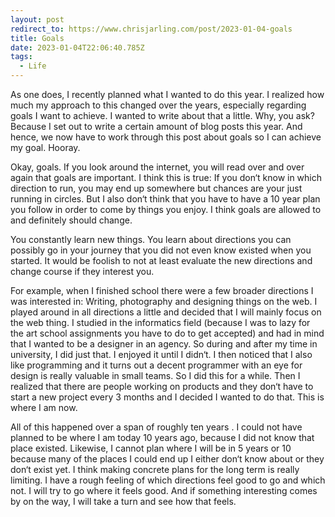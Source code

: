 ```yaml
---
layout: post
redirect_to: https://www.chrisjarling.com/post/2023-01-04-goals
title: Goals
date: 2023-01-04T22:06:40.785Z
tags:
  - Life
---
```

As one does, I recently planned what I wanted to do this year. I realized how much my approach to this changed over the years, especially regarding goals I want to achieve. I wanted to write about that a little. Why, you ask? Because I set out to write a certain amount of blog posts this year. And hence, we now have to work through this post about goals so I can achieve my goal. Hooray.

Okay, goals. If you look around the internet, you will read over and over again that goals are important. I think this is true: If you don‘t know in which direction to run, you may end up somewhere but chances are your just running in circles. But I also don‘t think that you have to have a 10 year plan you follow in order to come by things you enjoy. I think goals are allowed to and definitely should change.

You constantly learn new things. You learn about directions you can possibly go in your journey that you did not even know existed when you started. It would be foolish to not at least evaluate the new directions and change course if they interest you.

For example, when I finished school there were a few broader directions I was interested in: Writing, photography and designing things on the web. I played around in all directions a little and decided that I will mainly focus on the web thing. I studied in the informatics field (because I was to lazy for the art school assignments you have to do to get accepted) and had in mind that I wanted to be a designer in an agency. So during and after my time in university, I did just that. I enjoyed it until I didn‘t. I then noticed that I also like programming and it turns out a decent programmer with an eye for design is really valuable in small teams. So I did this for a while. Then I realized that there are people working on products and they don‘t have to start a new project every 3 months and I decided I wanted to do that. This is where I am now.

All of this happened over a span of roughly ten years . I could not have planned to be where I am today 10 years ago, because I did not know that place existed. Likewise, I cannot plan where I will be in 5 years or 10 because many of the places I could end up I either don‘t know about or they don‘t exist yet. I think making concrete plans for the long term is really limiting. I have a rough feeling of which directions feel good to go and which not. I will try to go where it feels good. And if something interesting comes by on the way, I will take a turn and see how that feels.
